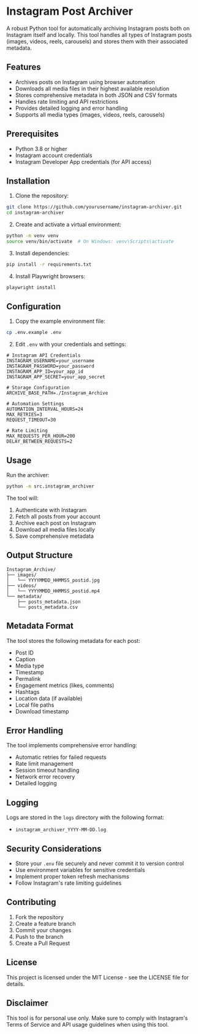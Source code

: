 # Instagram Post Archiver

A robust Python tool for automatically archiving Instagram posts both on Instagram itself and locally. This tool handles all types of Instagram posts (images, videos, reels, carousels) and stores them with their associated metadata.

## Features

- Archives posts on Instagram using browser automation
- Downloads all media files in their highest available resolution
- Stores comprehensive metadata in both JSON and CSV formats
- Handles rate limiting and API restrictions
- Provides detailed logging and error handling
- Supports all media types (images, videos, reels, carousels)

## Prerequisites

- Python 3.8 or higher
- Instagram account credentials
- Instagram Developer App credentials (for API access)

## Installation

1. Clone the repository:
```bash
git clone https://github.com/yourusername/instagram-archiver.git
cd instagram-archiver
```

2. Create and activate a virtual environment:
```bash
python -m venv venv
source venv/bin/activate  # On Windows: venv\Scripts\activate
```

3. Install dependencies:
```bash
pip install -r requirements.txt
```

4. Install Playwright browsers:
```bash
playwright install
```

## Configuration

1. Copy the example environment file:
```bash
cp .env.example .env
```

2. Edit `.env` with your credentials and settings:
```env
# Instagram API Credentials
INSTAGRAM_USERNAME=your_username
INSTAGRAM_PASSWORD=your_password
INSTAGRAM_APP_ID=your_app_id
INSTAGRAM_APP_SECRET=your_app_secret

# Storage Configuration
ARCHIVE_BASE_PATH=./Instagram_Archive

# Automation Settings
AUTOMATION_INTERVAL_HOURS=24
MAX_RETRIES=3
REQUEST_TIMEOUT=30

# Rate Limiting
MAX_REQUESTS_PER_HOUR=200
DELAY_BETWEEN_REQUESTS=2
```

## Usage

Run the archiver:
```bash
python -m src.instagram_archiver
```

The tool will:
1. Authenticate with Instagram
2. Fetch all posts from your account
3. Archive each post on Instagram
4. Download all media files locally
5. Save comprehensive metadata

## Output Structure

```
Instagram_Archive/
├── images/
│   └── YYYYMMDD_HHMMSS_postid.jpg
├── videos/
│   └── YYYYMMDD_HHMMSS_postid.mp4
└── metadata/
    ├── posts_metadata.json
    └── posts_metadata.csv
```

## Metadata Format

The tool stores the following metadata for each post:
- Post ID
- Caption
- Media type
- Timestamp
- Permalink
- Engagement metrics (likes, comments)
- Hashtags
- Location data (if available)
- Local file paths
- Download timestamp

## Error Handling

The tool implements comprehensive error handling:
- Automatic retries for failed requests
- Rate limit management
- Session timeout handling
- Network error recovery
- Detailed logging

## Logging

Logs are stored in the `logs` directory with the following format:
- `instagram_archiver_YYYY-MM-DD.log`

## Security Considerations

- Store your `.env` file securely and never commit it to version control
- Use environment variables for sensitive credentials
- Implement proper token refresh mechanisms
- Follow Instagram's rate limiting guidelines

## Contributing

1. Fork the repository
2. Create a feature branch
3. Commit your changes
4. Push to the branch
5. Create a Pull Request

## License

This project is licensed under the MIT License - see the LICENSE file for details.

## Disclaimer

This tool is for personal use only. Make sure to comply with Instagram's Terms of Service and API usage guidelines when using this tool. 